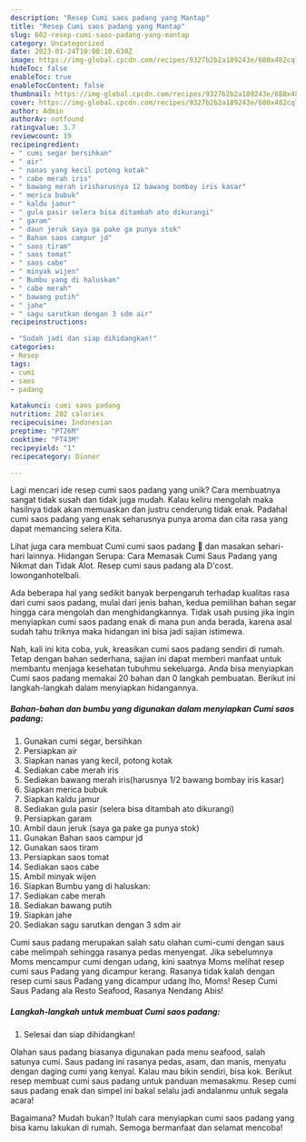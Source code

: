 ```yaml
---
description: "Resep Cumi saos padang yang Mantap"
title: "Resep Cumi saos padang yang Mantap"
slug: 602-resep-cumi-saos-padang-yang-mantap
category: Uncategorized
date: 2023-01-24T10:00:10.630Z
image: https://img-global.cpcdn.com/recipes/9327b2b2a189243e/680x482cq70/cumi-saos-padang-foto-resep-utama.jpg
hideToc: false
enableToc: true
enableTocContent: false
thumbnail: https://img-global.cpcdn.com/recipes/9327b2b2a189243e/680x482cq70/cumi-saos-padang-foto-resep-utama.jpg
cover: https://img-global.cpcdn.com/recipes/9327b2b2a189243e/680x482cq70/cumi-saos-padang-foto-resep-utama.jpg
author: Admin
authorAv: notfound
ratingvalue: 3.7
reviewcount: 19
recipeingredient:
- " cumi segar bersihkan"
- " air"
- " nanas yang kecil potong kotak"
- " cabe merah iris"
- " bawang merah irisharusnya 12 bawang bombay iris kasar"
- " merica bubuk"
- " kaldu jamur"
- " gula pasir selera bisa ditambah ato dikurangi"
- " garam"
- " daun jeruk saya ga pake ga punya stok"
- " Bahan saos campur jd"
- " saos tiram"
- " saos tomat"
- " saos cabe"
- " minyak wijen"
- " Bumbu yang di haluskan"
- " cabe merah"
- " bawang putih"
- " jahe"
- " sagu sarutkan dengan 3 sdm air"
recipeinstructions:

- "Sudah jadi dan siap dihidangkan!"
categories:
- Resep
tags:
- cumi
- saos
- padang

katakunci: cumi saos padang 
nutrition: 202 calories
recipecuisine: Indonesian
preptime: "PT26M"
cooktime: "PT43M"
recipeyield: "1"
recipecategory: Dinner

---
```





Lagi mencari ide resep cumi saos padang yang unik? Cara membuatnya sangat tidak susah dan tidak juga mudah. Kalau keliru mengolah maka hasilnya tidak akan memuaskan dan justru cenderung tidak enak. Padahal cumi saos padang yang enak seharusnya punya aroma dan cita rasa yang dapat memancing selera Kita.





Lihat juga cara membuat Cumi cumi saos padang 🦑 dan masakan sehari-hari lainnya. Hidangan Serupa: Cara Memasak Cumi Saus Padang yang Nikmat dan Tidak Alot. Resep cumi saus padang ala D&#39;cost. lowonganhotelbali.

Ada beberapa hal yang sedikit banyak berpengaruh terhadap kualitas rasa dari cumi saos padang, mulai dari jenis bahan, kedua pemilihan bahan segar hingga cara mengolah dan menghidangkannya. Tidak usah pusing jika ingin menyiapkan cumi saos padang enak di mana pun anda berada, karena asal sudah tahu triknya maka hidangan ini bisa jadi sajian istimewa.






Nah, kali ini kita coba, yuk, kreasikan cumi saos padang sendiri di rumah. Tetap dengan bahan sederhana, sajian ini dapat memberi manfaat untuk membantu menjaga kesehatan tubuhmu sekeluarga. Anda bisa menyiapkan Cumi saos padang memakai 20 bahan dan 0 langkah pembuatan. Berikut ini langkah-langkah dalam menyiapkan hidangannya.

<!--inarticleads1-->

##### Bahan-bahan dan bumbu yang digunakan dalam menyiapkan Cumi saos padang:

1. Gunakan  cumi segar, bersihkan
1. Persiapkan  air
1. Siapkan  nanas yang kecil, potong kotak
1. Sediakan  cabe merah iris
1. Sediakan  bawang merah iris(harusnya 1/2 bawang bombay iris kasar)
1. Siapkan  merica bubuk
1. Siapkan  kaldu jamur
1. Sediakan  gula pasir (selera bisa ditambah ato dikurangi)
1. Persiapkan  garam
1. Ambil  daun jeruk (saya ga pake ga punya stok)
1. Gunakan  Bahan saos campur jd
1. Gunakan  saos tiram
1. Persiapkan  saos tomat
1. Sediakan  saos cabe
1. Ambil  minyak wijen
1. Siapkan  Bumbu yang di haluskan:
1. Sediakan  cabe merah
1. Sediakan  bawang putih
1. Siapkan  jahe
1. Sediakan  sagu sarutkan dengan 3 sdm air


Cumi saus padang merupakan salah satu olahan cumi-cumi dengan saus cabe melimpah sehingga rasanya pedas menyengat. Jika sebelumnya Moms mencampur cumi dengan udang, kini saatnya Moms melihat resep cumi saus Padang yang dicampur kerang. Rasanya tidak kalah dengan resep cumi saus Padang yang dicampur udang lho, Moms! Resep Cumi Saus Padang ala Resto Seafood, Rasanya Nendang Abis! 

<!--inarticleads2-->

##### Langkah-langkah untuk membuat Cumi saos padang:


1. Selesai dan siap dihidangkan!

Olahan saus padang biasanya digunakan pada menu seafood, salah satunya cumi. Saus padang ini rasanya pedas, asam, dan manis, menyatu dengan daging cumi yang kenyal. Kalau mau bikin sendiri, bisa kok. Berikut resep membuat cumi saus padang untuk panduan memasakmu. Resep cumi saus padang enak dan simpel ini bakal selalu jadi andalanmu untuk segala acara! 

Bagaimana? Mudah bukan? Itulah cara menyiapkan cumi saos padang yang bisa kamu lakukan di rumah. Semoga bermanfaat dan selamat mencoba!
